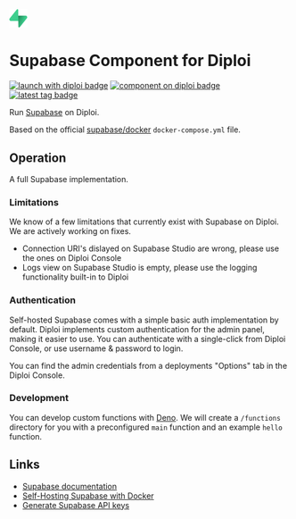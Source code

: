 <img alt="icon" src=".diploi/icon.svg" width="32">

# Supabase Component for Diploi

[![launch with diploi badge](https://diploi.com/launch.svg)](https://diploi.com/component/supabase)
[![component on diploi badge](https://diploi.com/component.svg)](https://diploi.com/component/supabase)
[![latest tag badge](https://badgen.net/github/tag/diploi/component-supabase)](https://diploi.com/component/supabase)

Run [Supabase](https://supabase.com/) on Diploi.

Based on the official [supabase/docker](https://github.com/supabase/supabase/tree/master/docker) `docker-compose.yml` file.

## Operation

A full Supabase implementation.

### Limitations

We know of a few limitations that currently exist with Supabase on Diploi. We are actively working on fixes.
- Connection URI's dislayed on Supabase Studio are wrong, please use the ones on Diploi Console
- Logs view on Supabase Studio is empty, please use the logging functionality built-in to Diploi

### Authentication

Self-hosted Supabase comes with a simple basic auth implementation by default. Diploi implements custom authentication for the admin panel, making it easier to use.
You can authenticate with a single-click from Diploi Console, or use username & password to login.

You can find the admin credentials from a deployments "Options" tab in the Diploi Console.

### Development

You can develop custom functions with [Deno](https://deno.com/).
We will create a `/functions` directory for you with a preconfigured `main` function and an example `hello` function.

## Links

- [Supabase documentation](https://supabase.com/docs)
- [Self-Hosting Supabase with Docker](https://supabase.com/docs/guides/self-hosting/docker)
- [Generate Supabase API keys](https://supabase.com/docs/guides/self-hosting/docker#generate-api-keys)
